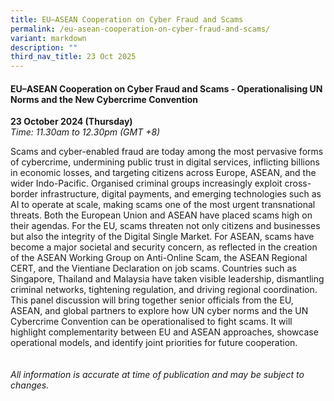 ```yaml
---
title: EU–ASEAN Cooperation on Cyber Fraud and Scams
permalink: /eu-asean-cooperation-on-cyber-fraud-and-scams/
variant: markdown
description: ""
third_nav_title: 23 Oct 2025
---
```

#### **EU–ASEAN Cooperation on Cyber Fraud and Scams - Operationalising UN Norms and the New Cybercrime Convention**

**23 October 2024 (Thursday)**  
*Time: 11.30am to 12.30pm (GMT +8)*

Scams and cyber-enabled fraud are today among the most pervasive forms of cybercrime, undermining public trust in digital services, inflicting billions in economic losses, and targeting citizens across Europe, ASEAN, and the wider Indo-Pacific. Organised criminal groups increasingly exploit cross-border infrastructure, digital payments, and emerging technologies such as AI to operate at scale, making scams one of the most urgent transnational threats. Both the European Union and ASEAN have placed scams high on their agendas. For the EU, scams threaten not only citizens and businesses but also the integrity of the Digital Single Market. For ASEAN, scams have become a major societal and security concern, as reflected in the creation of the ASEAN Working Group on Anti-Online Scam, the ASEAN Regional CERT, and the Vientiane Declaration on job scams. Countries such as Singapore, Thailand and Malaysia have taken visible leadership, dismantling criminal networks, tightening regulation, and driving regional coordination. This panel discussion will bring together senior officials from the EU, ASEAN, and global partners to explore how UN cyber norms and the UN Cybercrime Convention can be operationalised to fight scams. It will highlight complementarity between EU and ASEAN approaches, showcase operational models, and identify joint priorities for future cooperation.
<br><br><br>
*All information is accurate at time of publication and may be subject to changes.*